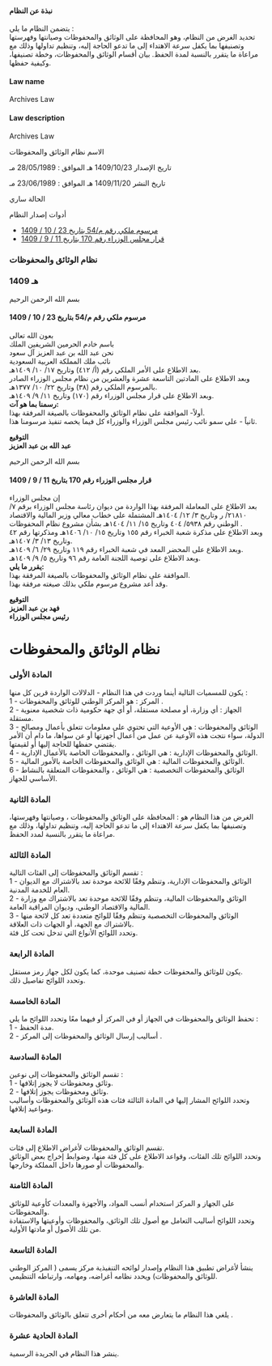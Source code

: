 #### نبذة عن النظام

يتضمن النظام ما يلي :   
تحديد الغرض من النظام، وهو المحافظة على الوثائق والمحفوظات وصيانتها وفهرستها وتصنيفها بما يكفل سرعة الاهتداء إلى ما تدعو الحاجة إليه، وتنظيم تداولها وذلك مع مراعاة ما يتقرر بالنسبة لمدة الحفظ. بيان أقسام الوثائق والمحفوظات، وخطة تصنيفها، وكيفية حفظها. 

  


#### Law name

Archives Law 

#### Law description

Archives Law 


الاسم نظام الوثائق والمحفوظات

تاريخ الإصدار 1409/10/23 هـ الموافق : 28/05/1989 مـ

تاريخ النشر 1409/11/20 هـ الموافق : 23/06/1989 مـ 

الحالة ساري

أدوات إصدار النظام

  * [مرسوم ملكي رقم م/54 بتاريخ 23 / 10 / 1409](/BoeLaws/Laws/Viewer/ac9206f0-4da1-45dd-b8a9-b138c97125eb?lawId=a4d3a985-a838-47e8-977e-a9a700f16c1c)
  * [قرار مجلس الوزراء رقم 170 بتاريخ 11 / 9 / 1409](/BoeLaws/Laws/Viewer/3cb56168-7f99-4829-860a-fec9be8e064a?lawId=a4d3a985-a838-47e8-977e-a9a700f16c1c)




### نظام الوثائق والمحفوظات

### 1409 هـ

بسم الله الرحمن الرحيم

#### مرسوم ملكي رقم م/54 بتاريخ 23 / 10 / 1409

بعون الله تعالى  
باسم خادم الحرمين الشريفين الملك  
نحن عبد الله بن عبد العزيز آل سعود  
نائب ملك المملكة العربية السعودية   
بعد الاطلاع على الأمر الملكي رقم (أ/ ٤١٢) وتاريخ ١٧/ ١٠/ ١٤٠٩هـ.  
وبعد الاطلاع على المادتين التاسعة عشرة والعشرين من نظام مجلس الوزراء الصادر بالمرسوم الملكي رقم (٣٨) وتاريخ ٢٢/ ١٠/ ١٣٧٧هـ.  
وبعد الاطلاع على قرار مجلس الوزراء رقم (١٧٠) وتاريخ ١١/ ٩/ ١٤٠٩هـ.  
**رسمنا بما هو آت:**  
أولاً- الموافقة على نظام الوثائق والمحفوظات بالصيغة المرفقة بهذا.  
ثانياً - على سمو نائب رئيس مجلس الوزراء والوزراء كل فيما يخصه تنفيذ مرسومنا هذا.

**التوقيع  
عبد الله بن عبد العزيز**

بسم الله الرحمن الرحيم

#### قرار مجلس الوزراء رقم 170 بتاريخ 11 / 9 / 1409

إن مجلس الوزراء   
بعد الاطلاع على المعاملة المرفقة بهذا الواردة من ديوان رئاسة مجلس الوزراء برقم ٧/ ٢١٨١٠/ ر وتاريخ ٣/ ١٢/ ١٤٠٤هـ المشتملة على خطاب معالي وزير المالية والاقتصاد الوطني رقم ٥٩٣٨/ ٤٠٤ وتاريخ ١٥/ ١١/ ١٤٠٤هـ بشأن مشروع نظام المحفوظات .  
وبعد الاطلاع على مذكرة شعبة الخبراء رقم ١٥٥ وتاريخ ١٥/ ١٠/ ١٤٠٦هـ ومذكرتها رقم ٤٢ وتاريخ ١٣/ ٣/ ١٤٠٧هـ.  
وبعد الاطلاع على المحضر المعد في شعبة الخبراء رقم ١١٩ وتاريخ ٢٩/ ٦/ ١٤٠٩هـ.  
وبعد الاطلاع على توصية اللجنة العامة رقم ٩٦ وتاريخ ٥/ ٩/ ١٤٠٩هـ.  
**يقرر ما يلي:**  
الموافقة على نظام الوثائق والمحفوظات بالصيغة المرفقة بهذا.  
وقد أعد مشروع مرسوم ملكي بذلك صيغته مرفقة بهذا.

**التوقيع  
فهد بن عبد العزيز  
رئيس مجلس الوزراء**  


# نظام الوثائق والمحفوظات

### المادة الأولى

يكون للمسميات التالية أينما وردت في هذا النظام - الدلالات الواردة قرين كل منها :  
1 - المركز :  هو المركز الوطني للوثائق والمحفوظات .  
2 - الجهاز :  أي وزارة، أو مصلحة مستقلة، أو أي جهة حكومية ذات شخصية معنوية مستقلة.  
3 - الوثائق والمحفوظات :  هي الأوعية التي تحتوي على معلومات تتعلق بأعمال ومصالح الدولة، سواء نتجت هذه الأوعية عن عمل من أعمال أجهزتها أو عن سواها، ما دام أن الأمر يقتضي حفظها للحاجة إليها أو لقيمتها.  
4 - الوثائق والمحفوظات الإدارية :  هي الوثائق ، والمحفوظات الخاصة بالأعمال الإدارية.  
5 - الوثائق والمحفوظات المالية :  هي الوثائق والمحفوظات الخاصة بالأمور المالية.  
6 - الوثائق والمحفوظات التخصصية :  هي الوثائق ، والمحفوظات المتعلقة بالنشاط الأساسي للجهاز.

### المادة الثانية

الغرض من هذا النظام هو :  المحافظة على الوثائق والمحفوظات ، وصيانتها وفهرستها، وتصنيفها بما يكفل سرعة الاهتداء إلى ما تدعو الحاجة إليه، وتنظيم تداولها، وذلك مع مراعاة ما يتقرر بالنسبة لمدد الحفظ.

### المادة الثالثة

تقسم الوثائق والمحفوظات إلى الفئات التالية :  
1 - الوثائق والمحفوظات الإدارية، وتنظم وفقًا للائحة موحدة تعد بالاشتراك مع الديوان العام للخدمة المدنية.  
2 - الوثائق والمحفوظات المالية، وتنظم وفقًا للائحة موحدة تعد بالاشتراك مع وزارة المالية والاقتصاد الوطني، وديوان المراقبة العامة.  
3 - الوثائق والمحفوظات التخصصية وتنظم وفقًا للوائح متعددة تعد كل لائحة منها بالاشتراك مع الجهة، أو الجهات ذات العلاقة.  
وتحدد اللوائح الأنواع التي تدخل تحت كل فئة.

### المادة الرابعة 

يكون للوثائق والمحفوظات خطة تصنيف موحدة، كما يكون لكل جهاز رمز مستقل.  
وتحدد اللوائح تفاصيل ذلك. 

### المادة الخامسة 

تحفظ الوثائق والمحفوظات في الجهاز أو في المركز أو فيهما معًا وتحدد اللوائح ما يلي :   
1 - مدة الحفظ.  
2 - أساليب إرسال الوثائق والمحفوظات إلى المركز . 

### المادة السادسة 

تقسم الوثائق والمحفوظات إلى نوعين :   
1 - وثائق ومحفوظات لا يجوز إتلافها.   
2 - وثائق ومحفوظات يجوز إتلافها.   
وتحدد اللوائح المشار إليها في المادة الثالثة فئات هذه الوثائق والمحفوظات وأساليب ومواعيد إتلافها. 

### المادة السابعة 

تقسم الوثائق والمحفوظات لأغراض الاطلاع إلى فئات.  
وتحدد اللوائح تلك الفئات، وقواعد الاطلاع على كل فئة منها، وضوابط إخراج بعض الوثائق والمحفوظات أو صورها داخل المملكة وخارجها. 

### المادة الثامنة 

على الجهاز و المركز استخدام أنسب المواد، والأجهزة والمعدات كأوعية للوثائق والمحفوظات.  
وتحدد اللوائح أساليب التعامل مع أصول تلك الوثائق، والمحفوظات وأوعيتها والاستفادة من تلك الأصول أو مادتها الأولية. 

### المادة التاسعة 

ينشأ لأغراض تطبيق هذا النظام وإصدار لوائحه التنفيذية مركز يسمى ( المركز الوطني للوثائق والمحفوظات) ويحدد نظامه أغراضه، ومهامه، وارتباطه التنظيمي. 

### المادة العاشرة 

يلغي هذا النظام ما يتعارض معه من أحكام أخرى تتعلق بالوثائق والمحفوظات . 

### المادة الحادية عشرة 

ينشر هذا النظام في الجريدة الرسمية.

